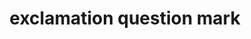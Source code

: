 ---
layout: symbols
title: exclamation question mark
emoji: exclamation_question_mark
permalink: ⁉.html
---